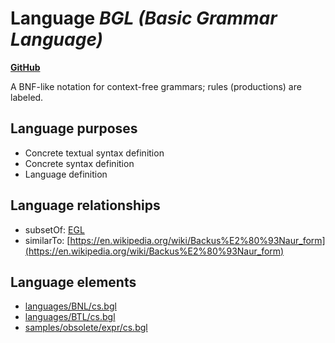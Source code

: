 # Language _BGL (Basic Grammar Language)_
**[GitHub](https://github.com/softlang/yas/blob/master/languages/BGL)**

A BNF-like notation for context-free grammars; rules (productions) are labeled.

## Language purposes
* Concrete textual syntax definition
* Concrete syntax definition
* Language definition

## Language relationships
* subsetOf: [EGL](http://softlang.github.io/yas/languages/EGL.html)
* similarTo: [https://en.wikipedia.org/wiki/Backus%E2%80%93Naur_form](https://en.wikipedia.org/wiki/Backus%E2%80%93Naur_form)

## Language elements
* [languages/BNL/cs.bgl](../../languages/BNL/cs.bgl)
* [languages/BTL/cs.bgl](../../languages/BTL/cs.bgl)
* [samples/obsolete/expr/cs.bgl](../../samples/obsolete/expr/cs.bgl)

